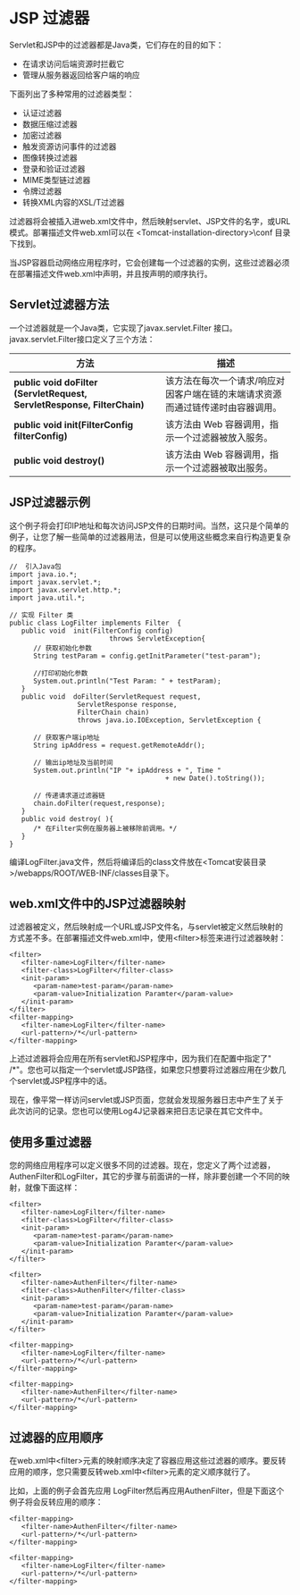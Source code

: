 
# JSP 过滤器

Servlet和JSP中的过滤器都是Java类，它们存在的目的如下：

*   在请求访问后端资源时拦截它
*   管理从服务器返回给客户端的响应

下面列出了多种常用的过滤器类型：

*   认证过滤器
*   数据压缩过滤器
*   加密过滤器
*   触发资源访问事件的过滤器
*   图像转换过滤器
*   登录和验证过滤器
*   MIME类型链过滤器
*   令牌过滤器
*   转换XML内容的XSL/T过滤器

过滤器将会被插入进web.xml文件中，然后映射servlet、JSP文件的名字，或URL模式。部署描述文件web.xml可以在 &lt;Tomcat-installation-directory&gt;\conf 目录下找到。

当JSP容器启动网络应用程序时，它会创建每一个过滤器的实例，这些过滤器必须在部署描述文件web.xml中声明，并且按声明的顺序执行。

## Servlet过滤器方法

一个过滤器就是一个Java类，它实现了javax.servlet.Filter 接口。javax.servlet.Filter接口定义了三个方法：

| 方法 | 描述 |
| --- | --- |
| **public void doFilter (ServletRequest, ServletResponse, FilterChain)** | 该方法在每次一个请求/响应对因客户端在链的末端请求资源而通过链传递时由容器调用。 |
| **public void init(FilterConfig filterConfig)** | 该方法由 Web 容器调用，指示一个过滤器被放入服务。 |
| **public void destroy()** | 该方法由 Web 容器调用，指示一个过滤器被取出服务。 |

## JSP过滤器示例

这个例子将会打印IP地址和每次访问JSP文件的日期时间。当然，这只是个简单的例子，让您了解一些简单的过滤器用法，但是可以使用这些概念来自行构造更复杂的程序。

```
//  引入Java包
import java.io.*;
import javax.servlet.*;
import javax.servlet.http.*;
import java.util.*;

// 实现 Filter 类
public class LogFilter implements Filter  {
   public void  init(FilterConfig config)
                         throws ServletException{
      // 获取初始化参数
      String testParam = config.getInitParameter("test-param");

      //打印初始化参数
      System.out.println("Test Param: " + testParam);
   }
   public void  doFilter(ServletRequest request,
                 ServletResponse response,
                 FilterChain chain)
                 throws java.io.IOException, ServletException {

      // 获取客户端ip地址  
      String ipAddress = request.getRemoteAddr();

      // 输出ip地址及当前时间
      System.out.println("IP "+ ipAddress + ", Time "
                                       + new Date().toString());

      // 传递请求道过滤器链
      chain.doFilter(request,response);
   }
   public void destroy( ){
      /* 在Filter实例在服务器上被移除前调用。*/
   }
}

```

编译LogFilter.java文件，然后将编译后的class文件放在&lt;Tomcat安装目录&gt;/webapps/ROOT/WEB-INF/classes目录下。

## web.xml文件中的JSP过滤器映射

过滤器被定义，然后映射成一个URL或JSP文件名，与servlet被定义然后映射的方式差不多。在部署描述文件web.xml中，使用&lt;filter&gt;标签来进行过滤器映射：

```
<filter>
   <filter-name>LogFilter</filter-name>
   <filter-class>LogFilter</filter-class>
   <init-param>
	  <param-name>test-param</param-name>
	  <param-value>Initialization Paramter</param-value>
   </init-param>
</filter>
<filter-mapping>
   <filter-name>LogFilter</filter-name>
   <url-pattern>/*</url-pattern>
</filter-mapping>

```

上述过滤器将会应用在所有servlet和JSP程序中，因为我们在配置中指定了" /*"。您也可以指定一个servlet或JSP路径，如果您只想要将过滤器应用在少数几个servlet或JSP程序中的话。

现在，像平常一样访问servlet或JSP页面，您就会发现服务器日志中产生了关于此次访问的记录。您也可以使用Log4J记录器来把日志记录在其它文件中。

## 使用多重过滤器

您的网络应用程序可以定义很多不同的过滤器。现在，您定义了两个过滤器，AuthenFilter和LogFilter，其它的步骤与前面讲的一样，除非要创建一个不同的映射，就像下面这样：

```
<filter>
   <filter-name>LogFilter</filter-name>
   <filter-class>LogFilter</filter-class>
   <init-param>
	  <param-name>test-param</param-name>
	  <param-value>Initialization Paramter</param-value>
   </init-param>
</filter>

<filter>
   <filter-name>AuthenFilter</filter-name>
   <filter-class>AuthenFilter</filter-class>
   <init-param>
	  <param-name>test-param</param-name>
	  <param-value>Initialization Paramter</param-value>
   </init-param>
</filter>

<filter-mapping>
   <filter-name>LogFilter</filter-name>
   <url-pattern>/*</url-pattern>
</filter-mapping>

<filter-mapping>
   <filter-name>AuthenFilter</filter-name>
   <url-pattern>/*</url-pattern>
</filter-mapping>

```

## 过滤器的应用顺序

在web.xml中&lt;filter&gt;元素的映射顺序决定了容器应用这些过滤器的顺序。要反转应用的顺序，您只需要反转web.xml中&lt;filter&gt;元素的定义顺序就行了。

比如，上面的例子会首先应用 LogFilter然后再应用AuthenFilter，但是下面这个例子将会反转应用的顺序：

```
<filter-mapping>
   <filter-name>AuthenFilter</filter-name>
   <url-pattern>/*</url-pattern>
</filter-mapping>

<filter-mapping>
   <filter-name>LogFilter</filter-name>
   <url-pattern>/*</url-pattern>
</filter-mapping>

```
